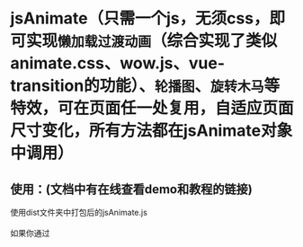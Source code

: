 # jsAnimate（只需一个js，无须css，即可实现`懒加载过渡动画`（综合实现了类似animate.css、wow.js、vue-transition的功能）、`轮播图`、`旋转木马`等特效，可在页面任一处复用，自适应页面尺寸变化，所有方法都在jsAnimate对象中调用）
## 使用：(文档中有在线查看demo和教程的链接)
使用dist文件夹中打包后的jsAnimate.js<br/><br/>
如果你通过<script>方式使用jsAnimate.js，你可以通过window.jsAnimate全局变量来使用jsAnimate对象
```
<script type="text/javascript" src="jsAnimate.js"></script>
```
同时jsAnimate.js也支持通过ES6模块化的方式引入
```
import jsAnimate from 'jsAnimate.js'
```
开发环境下调试先安装依赖
```
npm install
```
打开本地服务器
```
npm run serve
```
打包
```
npm run build
```
## 功能更新与演示文档：
<h3>更新时间 updata: 2019.6.25&nbsp;&nbsp;&nbsp;&nbsp;升级旋转木马和轮播图的api(向后兼容)，适用于同一页面有多个旋转木马或轮播图，且它们使用相同的配置参数的场景。将多个id以数组的形式作为第一个参数，除id外的配置对象作为第二个参数。之前的单参数api依然支持。</h3><br /><br />
<h3>更新时间 updata: 2019.5.23&nbsp;&nbsp;&nbsp;&nbsp;jsAnimate.js模块化重构，打包后的文件在dist目录，模块化源文件在src目录，旧的js单文件在oldfile目录。注意：轮播图插件中图片引用于网络，因为域名到期原因，可能无法打开(现在可以打开了)，可以在本地HTML中替换成自己的图片查看效果。</h3><br /><br />
<h3>更新时间 updata: 2019.4.3—4.13&nbsp;&nbsp;&nbsp;&nbsp;懒加载过渡动画功能中增加duration属性和transition-enter属性，优化了性能，修复了一些bug(until4.26)。<a href="https://hiwayne.github.io/jsAnimate/lazyfade.html">（点击查看过渡动画lazyfade教程）</a><br />&nbsp;&nbsp;&nbsp;&nbsp;&nbsp;&nbsp;&nbsp;现在你可以通过在元素标签里加入duration和transition-enter属性，以显式的定制进入和移出的持续时间、延迟时间、初始过渡样式、贝塞尔曲线(或ease等)。比如，我们可以拥有一个精心编排的一系列过渡效果，其中一些嵌套的内部元素相比于过渡效果的根元素有延迟的或更长的过渡效果。同时还可以搭配自定义动画效果使用，也可以引入第三方动画库，如Animate.css。duration和transition-enter属性的某些用法参考了vue的transition使用风格。所以用过vue的同学可能会比较容易理解上手。</h3><br /><br />
<h3>更新时间 updata: 2019.3.20&nbsp;&nbsp;&nbsp;&nbsp;新增功能--新增类似animate.css和wow.js的懒加载过渡效果: 只需引入jsAnimate.js，然后在你想要的元素class属性里加入相关的类名即可，具体类名对应的效果以及使用中的注意事项，<a href="https://hiwayne.github.io/jsAnimate/lazyfade.html">点击查看过渡动画lazyfade.html中的演示教程</a>，或下载该repository。<br />
  --2019.3.26 新增放大过渡，类名：zoomin、zoomin-r。</h3><br /><br />
<h3>更新时间 update: 2019.3.17&nbsp;&nbsp;&nbsp;&nbsp;新增功能--新增旋转木马效果：方法名jsAnimate.slick。旋转木马插件, 同样只需引入一行js, 可自定义滚动的速度、一页的展示数量、高度、一次滚动一个还是一整页(默认是一次滚动一个)、展示区域内的元素按行还是列排列(默认是列)、是否支持图片缩放、是否支持自动轮播以及轮播速度。<a href="https://hiwayne.github.io/jsAnimate/slick.html">点击查看旋转木马演示slick.html</a>教程在HTML代码中，或下载该repository。</h3><br /><br />
<h3>首次发布时间 uploadTime:2019.3.15&nbsp;&nbsp;&nbsp;&nbsp;目前该插件的亮点是非常方便的轮播图方法。只需要一个div标签将所有img标签嵌套，然后再写一行js即可。可以根据浏览器窗口大小的改变做出自适应。轮播图css样式什么的完全不用管，js会识别里面的img数量并作出相应的处理。如果div里面只有一个img，那么和正常情况下一样，不会有轮播图效果，img宽度会占满div(相当于一张全屏大图)。同时还能自由打开或关闭轮播图中的部分内容样式和功能。<a href="https://hiwayne.github.io/jsAnimate/slide.html">点击查看轮播图演示slide.html</a>教程在HTML代码中，或下载该repository。</h3>

## 最初版本：
<h4>插件有一些动画方法，具体用法如下</h4><br /><br />
jsAnimate对象中目前存放了四个方法<h3>更正，方法有新增：最新的更新在最顶部</h3><br />
分别是: <br />
&nbsp;&nbsp;&nbsp;&nbsp;&nbsp;&nbsp;&nbsp;&nbsp;&nbsp;&nbsp;逐渐显示：show(node<object>, time<number>), 在time秒内, node由display: none渐变为display: block<br />
&nbsp;&nbsp;&nbsp;&nbsp;&nbsp;&nbsp;&nbsp;&nbsp;&nbsp;&nbsp;逐渐消失：hide(node<object>, time<number>), 在time秒内, node逐渐消失, 最终display: none<br />
&nbsp;&nbsp;&nbsp;&nbsp;&nbsp;&nbsp;&nbsp;&nbsp;&nbsp;&nbsp;返回顶部：returnTop(time<number>), 在time秒内, 页面移动到顶部<br />
&nbsp;&nbsp;&nbsp;&nbsp;&nbsp;&nbsp;&nbsp;&nbsp;&nbsp;&nbsp;轮播图：slide(node<object>, intervalTime<number>, scrollTime<number>), 具体用法见上传的例子(在最新的版本中api已改变)<br /><br />
以后可能会增加更多方法<br /><br />
所有的方法都在全局变量(模块化引入时除外)jsAnimate对象中, 可能不兼容IE8以下的浏览器, 未测试<br /><br />
<h3>编写初衷：</h3>
&nbsp;&nbsp;&nbsp;&nbsp;&nbsp;&nbsp;&nbsp;&nbsp;&nbsp;&nbsp;正在做公司的官网，本来需求是只放一张图，后来需求又变成三张轮播图(轮播图样式无所谓)，我的同事有网上找的轮播图插件的，但是每次使用都要引入css、js、HTML结构，我嫌麻烦，而且去网上找其他的特效库再学习使用更麻烦，所以就想找个极简的方法，在不追求性能的情况下，能够只用js一次引入，于是这个轮播图方法就诞生了。我不知道网上有没有类似或者更方便的方法，但是对于我个人来说，这是一个尝试。另外有一些特效(比如逐渐消失且在页面中不再存在,返回网页顶部等效果),用jQuery的animate写不算很难，但是我更喜欢原生，所以一并写在jsAnimate对象里。——— 最初版本写于2019年3月15号。<br />
&nbsp;&nbsp;&nbsp;&nbsp;&nbsp;&nbsp;&nbsp;&nbsp;&nbsp;&nbsp;如果有什么bug或者想要什么功能扩展，欢迎各路人士交流。<br/><br/><br/>
PS：最初写该插件的时候我还不会babel和webpack，所以为了浏览器兼容性，我用ES5写的，有些情况其实ES6很容易能解决，但在ES5里不得不通过闭包等方式解决。两个月后我用模块化方式简单重构了1000多行的js文件，并用webpack打包，所以如果你发现src里既有ES6的module，又有大片的ES5语法，不要觉得奇怪。
